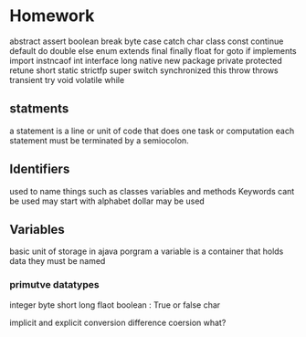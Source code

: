 # Homework

abstract
assert 
boolean
break 
byte
case
catch
char
class
const 
continue
default
do
double
else
enum
extends
final
finally
float
for
goto
if
implements
import
instncaof
int 
interface
long
native
new
package
private
protected
retune 
short
static 
strictfp
super
switch
synchronized
this
throw
throws
transient
try
void
volatile
while


## statments

a statement is  a line or unit of code that does one task or computation
each statement must be terminated by a semiocolon.

## Identifiers

used to name things such as classes variables and methods
Keywords cant be used 
may start with alphabet 
dollar may be used

## Variables

basic unit of storage in ajava porgram
a variable is a container that holds data
they must be named
### primutve datatypes

integer
byte
short 
long
flaot
boolean  : True or false
char

implicit and explicit conversion difference coersion what?
                      




